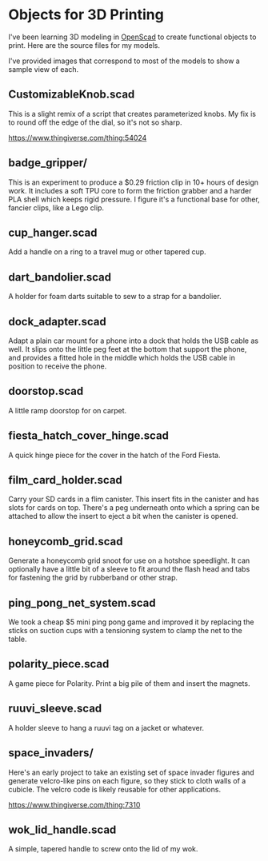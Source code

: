 # Objects for 3D Printing

I've been learning
3D modeling
in [OpenScad](http://www.openscad.org/)
to create functional objects
to print.
Here are the source files
for my models.

I've provided images
that correspond to most of the models to show
a sample view of each.

## CustomizableKnob.scad

This is a slight remix
of a script
that creates parameterized knobs.
My fix is to round off the edge
of the dial,
so it's not so sharp.

https://www.thingiverse.com/thing:54024

## badge\_gripper/

This is an experiment
to produce a $0.29 friction clip
in 10+ hours
of design work.
It includes a soft TPU core
to form the friction grabber
and a harder PLA shell
which keeps rigid pressure.
I figure it's a functional base
for other, fancier clips,
like a Lego clip.

## cup\_hanger.scad

Add a handle on a ring
to a travel mug or other tapered cup.

## dart\_bandolier.scad

A holder for foam darts suitable to sew
to a strap for a bandolier.

## dock\_adapter.scad

Adapt a plain car mount for a phone
into a dock that holds the USB cable as well.
It slips onto the little peg feet
at the bottom
that support the phone,
and provides a fitted hole
in the middle
which holds the USB cable
in position to receive the phone.

## doorstop.scad

A little ramp doorstop for on carpet.

## fiesta_hatch_cover_hinge.scad

A quick hinge piece for the cover in the hatch
of the Ford Fiesta.

## film\_card\_holder.scad

Carry your SD cards
in a flim canister.
This insert fits
in the canister
and has slots for cards on top.
There's a peg underneath
onto which a spring can be attached
to allow the insert to eject a bit
when the canister is opened.

## honeycomb_grid.scad

Generate a honeycomb grid snoot
for use on a hotshoe speedlight.
It can optionally have a little bit
of a sleeve to fit around the flash head
and tabs for fastening the grid
by rubberband or other strap.

## ping\_pong\_net\_system.scad

We took a cheap $5 mini ping pong game
and improved it by replacing
the sticks on suction cups
with a tensioning system to clamp
the net to the table.

## polarity\_piece.scad

A game piece for Polarity. 
Print a big pile of them
and insert the magnets.

## ruuvi\_sleeve.scad

A holder sleeve to hang a ruuvi tag
on a jacket or whatever.

## space\_invaders/

Here's an early project
to take an existing set
of space invader figures
and generate velcro-like
pins on each figure,
so they stick to cloth walls
of a cubicle.
The velcro code is likely reusable
for other applications.

https://www.thingiverse.com/thing:7310

## wok\_lid\_handle.scad

A simple, tapered handle
to screw onto the lid
of my wok.
